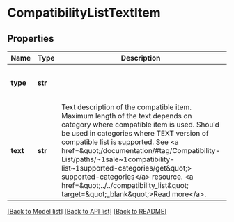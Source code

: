 # CompatibilityListTextItem

## Properties
Name | Type | Description | Notes
------------ | ------------- | ------------- | -------------
**type** | **str** |  | [optional] [default to 'TEXT']
**text** | **str** | Text description of the compatible item. Maximum length of the text depends on category where compatible item is used. Should be used in categories where TEXT version of compatible list is supported. See &lt;a href&#x3D;\&quot;/documentation/#tag/Compatibility-List/paths/~1sale~1compatibility-list~1supported-categories/get\&quot;&gt; supported-categories&lt;/a&gt; resource. &lt;a href&#x3D;\&quot;../../compatibility_list\&quot; target&#x3D;\&quot;_blank\&quot;&gt;Read more&lt;/a&gt;. | 

[[Back to Model list]](../README.md#documentation-for-models) [[Back to API list]](../README.md#documentation-for-api-endpoints) [[Back to README]](../README.md)


